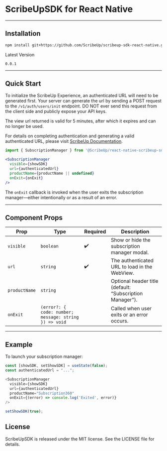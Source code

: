 # ScribeUpSDK for React Native

---

## Installation

```bash
npm install git+https://github.com/ScribeUp/scribeup-sdk-react-native.git#0.0.1
```

Latest Version
```
0.0.1
```

---

## Quick Start
To initialize the ScribeUp Experience, an authenticated URL will need to be generated first. Your server can generate the url by sending a POST request to the `/v1/auth/users/init` endpoint. DO NOT ever send this request from the client side and publicly expose your API keys.

The view url returned is valid for 5 minutes, after which it expires and can no longer be used.

For details on completing authentication and generating a valid authenticated URL, please visit [ScribeUp Documentation](https://docs.scribeup.io).

```jsx
import { SubscriptionManager } from '@ScribeUp/react-native-scribeup-sdk';

<SubscriptionManager
  visible={showSDK}
  url={authenticatedUrl}
  productName={productName || undefined}
  onExit={onExit}
/>
```

The `onExit` callback is invoked when the user exits the subscription manager—either intentionally or as a result of an error.

---

## Component Props

| Prop          | Type                              | Required | Description                                          |
| ------------- | --------------------------------- | -------- | ---------------------------------------------------- |
| `visible`     | `boolean`                         | ✔️       | Show or hide the subscription manager modal.         |
| `url`         | `string`                          | ✔️       | The authenticated URL to load in the WebView.        |
| `productName` | `string`                          |          | Optional header title (default: “Subscription Manager”). |
| `onExit`      | `(error?: { code: number; message: string }) => void` |        | Called when user exits or an error occurs.           |

---

## Example

To launch your subscription manager:

```js
const [showSDK, setShowSDK] = useState(false);
const authenticatedUrl = "...";

<SubscriptionManager
  visible={showSDK}
  url={authenticatedUrl}
  productName="Subscription360"
  onExit={(error) => console.log('Exited', error)}
/>

setShowSDK(true);
```


## License
ScribeUpSDK is released under the MIT license. See the LICENSE file for details.